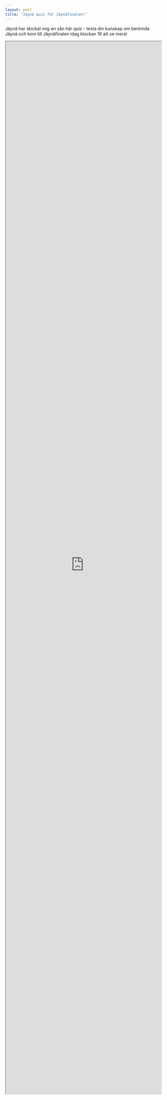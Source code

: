 ```yaml
---
layout: post
title: "Jäynä quiz för Jäynäfinalen!"
---
```


Jäynä har skickat mig en sån här quiz - testa din kunskap om berömda Jäynä och kom till Jäynäfinalen idag klockan 16 att se mera!

<iframe width="100%" style="height:85vh" src="https://awesome-bose-a9b2a2.netlify.app/"></iframe>